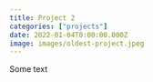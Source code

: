 ```yaml
---
title: Project 2
categories: ["projects"]
date: 2022-01-04T0:00:00.000Z
image: images/oldest-project.jpeg
---
```


Some text
